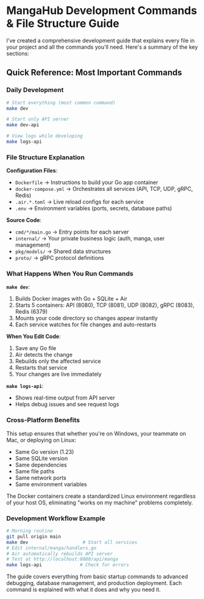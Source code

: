 # MangaHub Development Commands & File Structure Guide

I've created a comprehensive development guide that explains every file in your project and all the commands you'll need. Here's a summary of the key sections:

## Quick Reference: Most Important Commands

### **Daily Development**

```bash
# Start everything (most common command)
make dev

# Start only API server  
make dev-api

# View logs while developing
make logs-api
```

### **File Structure Explanation**

**Configuration Files**:

- `Dockerfile` → Instructions to build your Go app container
- `docker-compose.yml` → Orchestrates all services (API, TCP, UDP, gRPC, Redis)
- `.air.*.toml` → Live reload configs for each service
- `.env` → Environment variables (ports, secrets, database paths)

**Source Code**:

- `cmd/*/main.go` → Entry points for each server
- `internal/` → Your private business logic (auth, manga, user management)
- `pkg/models/` → Shared data structures
- `proto/` → gRPC protocol definitions

### **What Happens When You Run Commands**

**`make dev`**:

1. Builds Docker images with Go + SQLite + Air
2. Starts 5 containers: API (8080), TCP (8081), UDP (8082), gRPC (8083), Redis (6379)
3. Mounts your code directory so changes appear instantly
4. Each service watches for file changes and auto-restarts

**When You Edit Code**:

1. Save any Go file
2. Air detects the change
3. Rebuilds only the affected service
4. Restarts that service
5. Your changes are live immediately

**`make logs-api`**:

- Shows real-time output from API server
- Helps debug issues and see request logs

### **Cross-Platform Benefits**

This setup ensures that whether you're on Windows, your teammate on Mac, or deploying on Linux:

- Same Go version (1.23)
- Same SQLite version
- Same dependencies
- Same file paths
- Same network ports
- Same environment variables

The Docker containers create a standardized Linux environment regardless of your host OS, eliminating "works on my machine" problems completely.

### **Development Workflow Example**

```bash
# Morning routine
git pull origin main
make dev                    # Start all services
# Edit internal/manga/handlers.go
# Air automatically rebuilds API server
# Test at http://localhost:8080/api/manga
make logs-api              # Check for errors
```

The guide covers everything from basic startup commands to advanced debugging, database management, and production deployment. Each command is explained with what it does and why you need it.
